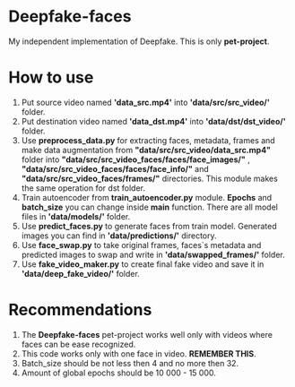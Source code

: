 # Deepfake-faces
My independent implementation of Deepfake. 
This is only **pet-project**.
# How to use
1) Put source video named **'data_src.mp4'** into **'data/src/src_video/'** folder.
2) Put destination video named **'data_dst.mp4'** into **'data/dst/dst_video/'** folder.
3) Use **preprocess_data.py** for extracting faces, metadata, frames and make data augmentation from **"data/src/src_video/data_src.mp4"** 
folder into **"data/src/src_video_faces/faces/face_images/"** ,  **"data/src/src_video_faces/faces/face_info/"** and
**"data/src/src_video_faces/frames/"** directories. 
This module makes the same operation for dst folder.
4) Train autoencoder from **train_autoencoder.py** module. **Epochs** and **batch_size** you can change inside **main** function.
There are all model files in **'data/models/'** folder.
5) Use **predict_faces.py** to generate faces from train model. Generated images you can find in **'data/predictions/'** directory.
6) Use **face_swap.py** to take original frames, faces`s metadata and predicted images to swap and write in **'data/swapped_frames/'** folder.
7) Use **fake_video_maker.py** to create final fake video and save it in **'data/deep_fake_video/'** folder.
# Recommendations
1) The **Deepfake-faces** pet-project works well only with videos where faces can be ease recognized. 
2) This code works only with one face in video. **REMEMBER THIS**. 
3) Batch_size should be not less then 4 and no more then 32.
4) Amount of global epochs should be 10 000 - 15 000.